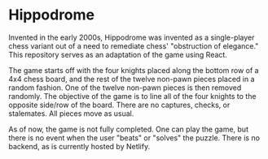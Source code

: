 # Hippodrome

Invented in the early 2000s, Hippodrome was invented as a single-player chess variant out of a need to remediate chess' "obstruction of elegance." This repository serves
as an adaptation of the game using React. 

The game starts off with the four knights placed along the bottom row of a 4x4 chess board, and the rest of the twelve non-pawn pieces placed in a random
fashion. One of the twelve non-pawn pieces is then removed randomly. The objective of the game is to line all of the four knights to the opposite side/row of the board.
There are no captures, checks, or stalemates. All pieces move as usual. 

As of now, the game is not fully completed. One can play the game, but there is no event when the user "beats" or "solves" the puzzle. There is no backend, as is currently hosted by Netlify.

